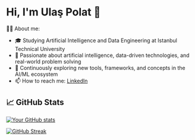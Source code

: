 # Hi, I'm Ulaş Polat 👋

🧑‍💻 About me:

- 🎓 Studying Artificial Intelligence and Data Engineering at Istanbul Technical University  
- 🔭 Passionate about artificial intelligence, data-driven technologies, and real-world problem solving  
- 🌱 Continuously exploring new tools, frameworks, and concepts in the AI/ML ecosystem  
- 📫 How to reach me: [LinkedIn](https://www.linkedin.com/in/ulas-polat)

## 📈 GitHub Stats
[![Your GitHub stats](https://github-readme-stats.vercel.app/api?username=ulaspolat&show_icons=true&theme=radical)](https://github.com/ulaspolat)

[![GitHub Streak](https://streak-stats.demolab.com?user=ulaspolat&theme=radical)](https://github.com/ulaspolat)
